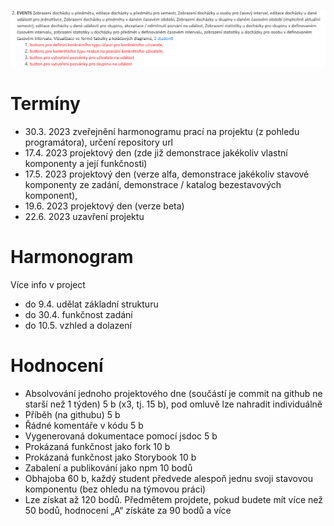 ![alt text](https://github.com/JohnySmid/projekt/blob/main/zadani.png)
# Termíny
  - 30.3. 2023 zveřejnění harmonogramu prací na projektu (z pohledu programátora), určení repository url
  - 17.4. 2023 projektový den (zde již demonstrace jakékoliv vlastní komponenty a její funkčnosti)
  - 17.5. 2023 projektový den (verze alfa, demonstrace jakékoliv stavové komponenty ze zadání, demonstrace / katalog bezestavových komponent),
  - 19.6. 2023 projektový den (verze beta)
  - 22.6. 2023 uzavření projektu

# Harmonogram
  Více info v project
 - do 9.4. udělat základní strukturu
 - do 30.4. funkčnost zadání
 - do 10.5. vzhled a dolazení

# Hodnocení
  - Absolvování jednoho projektového dne (součástí je commit na github ne starší než 1 týden) 5 b (x3, tj. 15 b), pod omluvě lze nahradit individuálně
  - Příběh (na githubu) 5 b
  - Řádné komentáře v kódu 5 b
  - Vygenerovaná dokumentace pomocí jsdoc 5 b
  - Prokázaná funkčnost jako fork 10 b
  - Prokázaná funkčnost jako Storybook 10 b
  - Zabalení a publikování jako npm 10 bodů
  - Obhajoba 60 b, každý student předvede alespoň jednu svoji stavovou komponentu (bez ohledu na týmovou práci)
  - Lze získat až 120 bodů. Předmětem projdete, pokud budete mít více než 50 bodů, hodnocení „A“ získáte za 90 bodů a více

